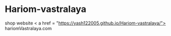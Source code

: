 # Hariom-vastralaya
shop website < a href = "https://yash122005.github.io/Hariom-vastralaya/"> hariomVastralaya.com </a>
